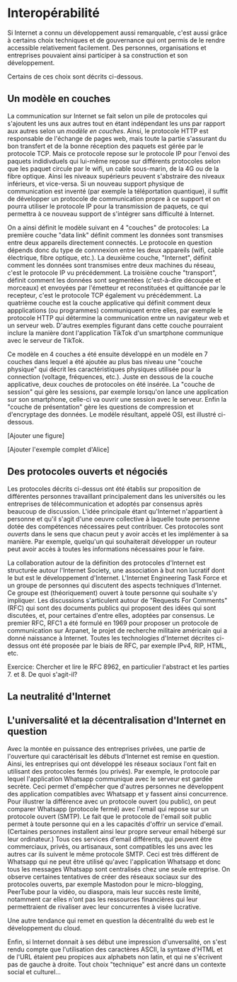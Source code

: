 # Interopérabilité

Si Internet a connu un développement aussi remarquable, c'est aussi
grâce à certains choix techniques et de gouvernance qui ont permis de le
rendre accessible relativement facilement. Des personnes, organisations et
entreprises pouvaient ainsi participer à sa construction et son développement.

Certains de ces choix sont décrits ci-dessous. 

## Un modèle en couches

La communication sur Internet se fait selon un pile de protocoles qui s'ajoutent les
uns aux autres tout en étant indépendant les uns par rapport aux autres selon un
*modèle en couches*. Ainsi, le protocole HTTP est responsable de l'échange de pages web,
mais toute la partie s'assurant du bon transfert et de la bonne réception des paquets est
gérée par le protocole TCP.
Mais ce protocole repose sur le protocole IP pour l'envoi des paquets indidivduels qui
lui-même repose sur différents protocoles selon que les paquet circule par le wifi, un cable
sous-marin, de la 4G ou de la fibre optique. Ainsi les niveaux supérieurs peuvent s'abstraire
des niveaux inférieurs, et vice-versa. Si un nouveau support physique de communication est
inventé (par exemple la téléportation quantique), il suffit de développer un protocole de
communication propre à ce support et on pourra utiliser le protocole IP pour la transmission
de paquets, ce qui permettra à ce nouveau support de s'intégrer sans difficulté à Internet. 

On a ainsi définit le modèle suivant en 4 "couches" de protocoles: La première couche "data link"
définit comment les données sont transmises entre deux appareils directement connectés. Le protocole
en question dépends donc du type de connnexion entre les deux appareils
(wifi, cable électrique, fibre optique, etc.). La deuxième couche, "Internet", définit comment les données
sont transmises entre deux machines du réseau, c'est le protocole IP vu précédemment. La troisiène couche "transport", définit comment les données sont segmentées (c'est-à-dire découpée et morceaux) et envoyées par l'émetteur
et reconstituées et quittancée par le recepteur, c'est le protocole TCP également vu précédemment. La quatrième couche est la couche applicative qui définit comment deux appplications (ou programmes) communiquent entre elles, par exemple le protocole HTTP qui détermine la communication entre un navigateur web et un serveur web. D'autres exemples figurant dans cette couche pourraient inclure la manière dont l'application TikTok
d'un smartphone communique avec le serveur de TikTok.

Ce modèle en 4 couches a été ensuite développé en un modèle en 7 couches dans lequel a été ajoutée au plus bas
niveau une "couche physique" qui décrit les caractéristiques physiques utilisée pour la connection
(voltage, fréquences, etc.). Juste en dessous de la couche applicative, deux couches de protocoles
on été insérée. La "couche de session" qui gère les sessions, par exemple lorsqu'on lance une application sur
son smartphone, celle-ci va ouvrir une session avec le serveur. Enfin la "couche de présentation" gère les
questions de compression et d'encryptage des données. Le modéle résultant, appelé OSI, est illustré ci-dessous.


[Ajouter une figure]

[Ajouter l'exemple complet d'Alice]


## Des protocoles ouverts et négociés
Les protocoles décrits ci-dessus ont été établis sur proposition de différentes personnes travaillant
principalement dans les universités ou les entreprises de télécommunication et adoptés par consensus après
beaucoup de discussion. L'idée principale étant qu'Internet n'appartient à personne et qu'il s'agit d'une
oeuvre collective à laquelle toute personne dotée des compétences nécessaires peut contribuer. Ces protocoles
sont *ouverts* dans le sens que chacun peut y avoir accès et les implémenter à sa manière. Par exemple,
quelqu'un qui souhaiterait développer un routeur peut avoir accès à toutes les informations nécessaires
pour le faire.

La collaboration autour de la définition des protocoles d'Internet est structurée autour l'Internet Society,
une association à but non lucratif dont le but est le développement d'Internet. L'Internet
Engineering Task Force et un groupe de personnes qui discutent des aspects techniques d'Internet. Ce groupe
est (théoriquement) ouvert à toute personne qui souhaite s'y impliquer. Les discussions s'articulent autour
de "Requests For Comments" (RFC) qui sont des documents publics qui proposent des idées qui sont discutées,
et, pour certaines d'entre elles, adoptées par consensus.
Le premier RFC, RFC1 a été formulé en 1969 pour proposer
un protocole de communication sur Arpanet, le projet de recherche militaire américain qui a donné naissance à
Internet. Toutes les technologies d'Internet décrites ci-dessus ont été proposée par le biais de RFC, par exemple IPv4, RIP, HTML, etc.  


Exercice: Chercher et lire le RFC 8962, en particulier l'abstract et les parties 7. et 8. De quoi s'agit-il?


## La neutralité d'Internet

## L'universalité et la décentralisation d'Internet en question

Avec la montée en puissance des entreprises privées, une partie de l'ouverture qui caractérisait les débuts
d'Internet est remise en question. Ainsi, les entreprises qui ont développé les réseaux sociaux l'ont fait
en utilisant des protocoles fermés (ou privés). Par exemple, le protocole par lequel
l'application Whatsapp communique avec le serveur est gardée secrète. Ceci permet d'empêcher que d'autres
personnes ne développent des application compatibles avec Whatsapp et y fassent ainsi concurrence. Pour
illustrer la différence avec un protocole ouvert (ou public), on peut comparer Whatsapp (protocole fermé) avec
l'email qui repose sur un protocole ouvert (SMTP). Le fait que le protocole de l'email soit public permet à
toute personne qui en a les capacités d'offrir un service d'email. (Certaines personnes installent ainsi
leur propre serveur email hébergé sur leur ordinateur.) Tous ces services d'email différents, qui peuvent être
commerciaux, privés, ou artisanaux, sont compatibles les uns avec les autres car ils suivent le même protocole
SMTP. Ceci est très différent de Whatsapp qui ne peut être utilisé qu'avec l'application Whatsapp et donc tous
les messages Whatsapp sont centralisés chez une seule entreprise. On observe certaines tentatives de créer des
réseaux sociaux sur des protocoles ouverts, par exemple Mastodon pour le micro-blogging, PeerTube pour la vidéo,
ou diaspora, mais leur succès reste limité, notamment car elles n'ont pas les ressources financières qui leur
permettraient de rivaliser avec leur concurrentes à visée lucrative.

Une autre tendance qui remet en question la décentralité du web est le développement du cloud. 


Enfin, si Internet donnait à ses début une impression d'unversalité, on s'est rendu compte que l'utilisation des
caractères ASCII, la syntaxe d'HTML et de l'URL étaient peu propices aux alphabets non latin, et qui ne
s'écrivent pas de gauche à droite. Tout choix "technique" est ancré dans un contexte social et culturel...


